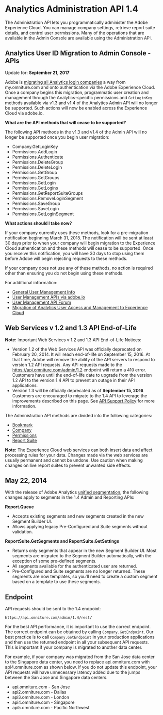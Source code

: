 # Analytics Administration API 1.4

The Administration API lets you programmatically administer the Adobe Experience Cloud. You can manage company settings, retrieve report suite details, and control user permissions. Many of the operations that are available in the Admin Console are available using the Administration API.

## Analytics User ID Migration to Admin Console - APIs

Update for: **September 21, 2017** 

Adobe is [migrating all Analytics login companies](https://marketing.adobe.com/resources/help/en_US/experience-cloud/admin-console/analytics-migration/) a way from my.omniture.com and onto authentication via the Adobe Experience Cloud. Once a company begins this migration, programmatic user creation and management through the Analytics-specific permissions and `GetLoginKey` methods available via v1.3 and v1.4 of the Analytics Admin API will no longer be supported. Such actions will now be enabled across the Experience Cloud via adobe.io.

**What are the API methods that will cease to be supported?** 

The following API methods in the v1.3 and v1.4 of the Admin API will no longer be supported once you begin user migration:

-   Company.GetLoginKey
-   Permissions.AddLogin
-   Permissions.Authenticate
-   Permissions.DeleteGroup
-   Permissions.DeleteLogin
-   Permissions.GetGroup
-   Permissions.GetGroups
-   Permissions.GetLogin
-   Permissions.GetLogins
-   Permissions.GetReportSuiteGroups
-   Permissions.RemoveLoginSegment
-   Permissions.SaveGroup
-   Permissions.SaveLogin
-   Permissions.GetLoginSegment

**What actions should I take now?** 

If your company currently uses these methods, look for a pre-migration notification beginning March 31, 2018. The notification will be sent at least 30 days prior to when your company will begin migration to the Experience Cloud authentication and these methods will cease to be supported. Once you receive this notification, you will have 30 days to stop using them before Adobe will begin rejecting requests to these methods.

If your company does not use any of these methods, no action is required other than ensuring you do not begin using these methods.

For additional information:

-   [General User Management Info](https://helpx.adobe.com/enterprise/help/users.html) 
-    [User Management APIs via adobe.io](https://www.adobe.io/apis/cloudplatform/usermanagement/docs/gettingstarted.html) 
-    [User Management API Forum](https://forums.adobe.com/community/umapi/overview) 
-    [Migration of Analytics User Access and Management to Experience Cloud](https://marketing.adobe.com/resources/help/en_US/experience-cloud/admin-console/analytics-migration/) 

## Web Services v 1.2 and 1.3 API End-of-Life

**Note:** Important Web Services v 1.2 and 1.3 API End-of-Life Notices:

-   Version 1.2 of the Web Services API was officially deprecated on February 20, 2014. It will reach end-of-life on September 15, 2016. At that time, Adobe will remove the ability of the API servers to respond to version 1.2 API requests. Any API requests made to the https://api.omniture.com/admin/1.2 endpoint will return a 410 error. Customers have until the end-of-life date to upgrade from the version 1.2 API to the version 1.4 API to prevent an outage in their API applications.
-   Version 1.3 will be officially deprecated as of **September 15, 2016**. Customers are encouraged to migrate to the 1.4 API to leverage the improvements described on this page. See [API Support Policy](https://marketing.adobe.com/developer/get-started/api-support-policy) for more information.

The Administration API methods are divided into the following categories:

-   [Bookmark](methods/bookmark/c_methods_bookmark.md#) 
-   [Company](methods/company/r_methods_company.md#) 
-   [Permissions](methods/permissions/r_methods_permissions.md#) 
-   [Report Suite](methods/report_suite/r_methods_reportsuite.md#) 

**Note:** The Experience Cloud web services can both insert data and affect processing rules for your data. Changes made via the web services are usually permanent and cannot be undone. Use caution when making changes on live report suites to prevent unwanted side effects.

## May 22, 2014

With the release of Adobe Analytics [unified segmentation](https://marketing.adobe.com/resources/help/en_US/analytics/segment/seg_transition.html), the following changes apply to segments in the 1.4 Admin and Reporting APIs:

**Report.Queue** 

-   Accepts existing segments and new segments created in the new Segment Builder UI.
-   Allows applying legacy Pre-Configured and Suite segments without validation.

**ReportSuite.GetSegments and ReportSuite.GetSettings** 

-   Returns only segments that appear in the new Segment Builder UI. Most segments are migrated to the Segment Builder automatically, with the exception of some pre-defined segments.
-   All segments available for the authenticated user are returned.
-   Pre-Configured and Suite segments are no longer returned. These segments are now templates, so you'll need to create a custom segment based on a template to use these segments.

## Endpoint

API requests should be sent to the 1.4 endpoint:

```
https://api.omniture.com/admin/1.4/rest/
```

For the best API performance, it is important to use the correct endpoint. The correct endpoint can be obtained by calling `Company.GetEndpoint`. Our best practice is to call `Company.GetEndpoint` in your production applications and then use the returned endpoint in all your subsequent API requests. This is important if your company is migrated to another data center.

For example, if your company was migrated from the San Jose data center to the Singapore data center, you need to replace api.omniture.com with api4.omniture.com as shown below. If you do not update this endpoint, your API requests will have unnecessary latency added due to the jumps between the San Jose and Singapore data centers.

-   api.omniture.com - San Jose
-   api2.omniture.com - Dallas
-   api3.omniture.com - London
-   api4.omniture.com - Singapore
-   api5.omniture.com - Pacific Northwest

